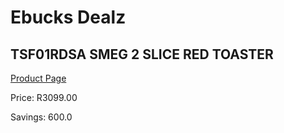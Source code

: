 
# Ebucks Dealz
## TSF01RDSA SMEG 2 SLICE RED TOASTER
[Product Page](https://www.ebucks.com/web/shop/productSelected.do?prodId=1169545978&catId=704985963)

Price: R3099.00

Savings: 600.0


	